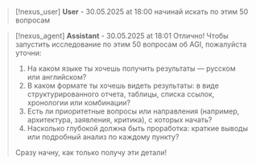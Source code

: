 >[!nexus_user] **User** - 30.05.2025 at 18:00
> начинай искать по этим 50 вопросам
<!-- UID: 3cb95f78-1d9e-4a99-820b-e2b13b1aaca7 -->




>[!nexus_agent] **Assistant** - 30.05.2025 at 18:01
> Отлично! Чтобы запустить исследование по этим 50 вопросам об AGI, пожалуйста уточни:
> 
> 1. На каком языке ты хочешь получить результаты — русском или английском?
> 2. В каком формате ты хочешь видеть результаты: в виде структурированного отчета, таблицы, списка ссылок, хронологии или комбинации?
> 3. Есть ли приоритетные вопросы или направления (например, архитектура, заявления, критика), с которых начать?
> 4. Насколько глубокой должна быть проработка: краткие выводы или подробный анализ по каждому пункту?
> 
> Сразу начну, как только получу эти детали!
<!-- UID: 85f88823-8927-4adc-b852-2c7426c2be2d -->
